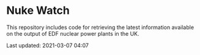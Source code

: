 # Nuke Watch

This repository includes code for retrieving the latest information available on the output of EDF nuclear power plants in the UK.

Last updated: 2021-03-07 04:07